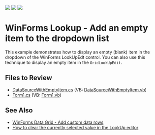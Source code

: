 <!-- default badges list -->
![](https://img.shields.io/endpoint?url=https://codecentral.devexpress.com/api/v1/VersionRange/128619695/13.2.8%2B)
[![](https://img.shields.io/badge/Open_in_DevExpress_Support_Center-FF7200?style=flat-square&logo=DevExpress&logoColor=white)](https://supportcenter.devexpress.com/ticket/details/E1180)
[![](https://img.shields.io/badge/📖_How_to_use_DevExpress_Examples-e9f6fc?style=flat-square)](https://docs.devexpress.com/GeneralInformation/403183)
<!-- default badges end -->

# WinForms Lookup - Add an empty item to the dropdown list

This example demonstrates how to display an empty (blank) item in the dropdown of the WinForms LookUpEdt control. You can also use this technique to display an empty item in the `GridLookUpEdit`.


## Files to Review

* [DataSourceWithEmptyItem.cs](./CS/DataSourceWithEmptyItem.cs) (VB: [DataSourceWithEmptyItem.vb](./VB/DataSourceWithEmptyItem.vb))
* [Form1.cs](./CS/Form1.cs) (VB: [Form1.vb](./VB/Form1.vb))


## See Also

* [WinForms Data Grid - Add custom data rows](https://github.com/DevExpress-Examples/winforms-grid-display-custom-rows)
* [How to clear the currently selected value in the LookUp editor](https://supportcenter.devexpress.com/ticket/details/a359/how-to-clear-the-currently-selected-value-in-the-lookup-editor)
